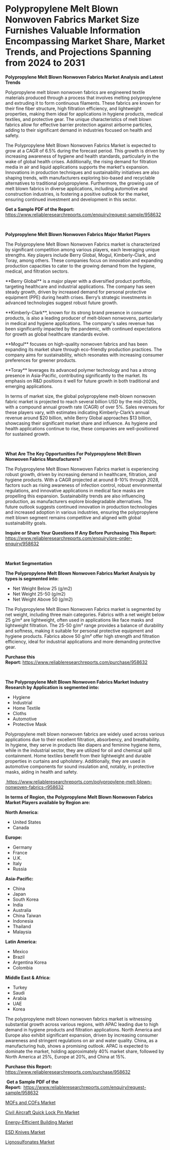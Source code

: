 <p><h1>Polypropylene Melt Blown Nonwoven Fabrics Market Size Furnishes Valuable Information Encompassing Market Share, Market Trends, and Projections Spanning from 2024 to 2031</h1></p><p><strong>Polypropylene Melt Blown Nonwoven Fabrics Market Analysis and Latest Trends</strong></p>
<p><p>Polypropylene melt blown nonwoven fabrics are engineered textile materials produced through a process that involves melting polypropylene and extruding it to form continuous filaments. These fabrics are known for their fine fiber structure, high filtration efficiency, and lightweight properties, making them ideal for applications in hygiene products, medical textiles, and protective gear. The unique characteristics of melt blown fabrics allow for effective barrier protection against airborne particles, adding to their significant demand in industries focused on health and safety.</p><p>The Polypropylene Melt Blown Nonwoven Fabrics Market is expected to grow at a CAGR of 6.5% during the forecast period. This growth is driven by increasing awareness of hygiene and health standards, particularly in the wake of global health crises. Additionally, the rising demand for filtration media in air and liquid applications supports the market's expansion. Innovations in production techniques and sustainability initiatives are also shaping trends, with manufacturers exploring bio-based and recyclable alternatives to traditional polypropylene. Furthermore, the growing use of melt blown fabrics in diverse applications, including automotive and construction industries, is fostering a positive outlook for the market, ensuring continued investment and development in this sector.</p></p>
<p><strong>Get a Sample PDF of the Report:&nbsp;</strong> <a href="https://www.reliableresearchreports.com/enquiry/request-sample/958632">https://www.reliableresearchreports.com/enquiry/request-sample/958632</a></p>
<p>&nbsp;</p>
<p><strong>Polypropylene Melt Blown Nonwoven Fabrics Major Market Players</strong></p>
<p><p>The Polypropylene Melt Blown Nonwoven Fabrics market is characterized by significant competition among various players, each leveraging unique strengths. Key players include Berry Global, Mogul, Kimberly-Clark, and Toray, among others. These companies focus on innovation and expanding production capacities to cater to the growing demand from the hygiene, medical, and filtration sectors.</p><p>**Berry Global** is a major player with a diversified product portfolio, targeting healthcare and industrial applications. The company has seen steady growth, driven by increased demand for personal protective equipment (PPE) during health crises. Berry’s strategic investments in advanced technologies suggest robust future growth.</p><p>**Kimberly-Clark**, known for its strong brand presence in consumer products, is also a leading producer of melt-blown nonwovens, particularly in medical and hygiene applications. The company's sales revenue has been significantly impacted by the pandemic, with continued expectations for growth as global healthcare standards evolve.</p><p>**Mogul** focuses on high-quality nonwoven fabrics and has been expanding its market share through eco-friendly production practices. The company aims for sustainability, which resonates with increasing consumer preferences for greener products.</p><p>**Toray** leverages its advanced polymer technology and has a strong presence in Asia-Pacific, contributing significantly to the market. Its emphasis on R&D positions it well for future growth in both traditional and emerging applications.</p><p>In terms of market size, the global polypropylene melt-blown nonwoven fabric market is projected to reach several billion USD by the mid-2020s, with a compound annual growth rate (CAGR) of over 5%. Sales revenues for these players vary, with estimates indicating Kimberly-Clark’s annual revenue around $20 billion, while Berry Global approaches $13 billion, showcasing their significant market share and influence. As hygiene and health applications continue to rise, these companies are well-positioned for sustained growth.</p></p>
<p>&nbsp;</p>
<p><strong>What Are The Key Opportunities For Polypropylene Melt Blown Nonwoven Fabrics Manufacturers?</strong></p>
<p><p>The Polypropylene Melt Blown Nonwoven Fabrics market is experiencing robust growth, driven by increasing demand in healthcare, filtration, and hygiene products. With a CAGR projected at around 8-10% through 2028, factors such as rising awareness of infection control, robust environmental regulations, and innovative applications in medical face masks are propelling this expansion. Sustainability trends are also influencing production, as manufacturers explore biodegradable alternatives. The future outlook suggests continued innovation in production technologies and increased adoption in various industries, ensuring the polypropylene melt blown segment remains competitive and aligned with global sustainability goals.</p></p>
<p><strong>Inquire or Share Your Questions If Any Before Purchasing This Report:</strong> <a href="https://www.reliableresearchreports.com/enquiry/pre-order-enquiry/958632">https://www.reliableresearchreports.com/enquiry/pre-order-enquiry/958632</a></p>
<p>&nbsp;</p>
<p><strong>Market Segmentation</strong></p>
<p><strong>The Polypropylene Melt Blown Nonwoven Fabrics Market Analysis by types is segmented into:</strong></p>
<p><ul><li>Net Weight Below 25 (g/m2)</li><li>Net Weight 25-50 (g/m2)</li><li>Net Weight Above 50 (g/m2)</li></ul></p>
<p><p>The Polypropylene Melt Blown Nonwoven Fabrics market is segmented by net weight, including three main categories. Fabrics with a net weight below 25 g/m² are lightweight, often used in applications like face masks and lightweight filtration. The 25-50 g/m² range provides a balance of durability and softness, making it suitable for personal protective equipment and hygiene products. Fabrics above 50 g/m² offer high strength and filtration efficiency, ideal for industrial applications and more demanding protective gear.</p></p>
<p><strong>Purchase this Report:&nbsp;</strong><a href="https://www.reliableresearchreports.com/purchase/958632">https://www.reliableresearchreports.com/purchase/958632</a></p>
<p>&nbsp;</p>
<p><strong>The Polypropylene Melt Blown Nonwoven Fabrics Market Industry Research by Application is segmented into:</strong></p>
<p><ul><li>Hygiene</li><li>Industrial</li><li>Home Textile</li><li>Cloths</li><li>Automotive</li><li>Protective Mask</li></ul></p>
<p><p>Polypropylene melt blown nonwoven fabrics are widely used across various applications due to their excellent filtration, absorbency, and breathability. In hygiene, they serve in products like diapers and feminine hygiene items, while in the industrial sector, they are utilized for oil and chemical spill containment. Home textiles benefit from their lightweight and durable properties in curtains and upholstery. Additionally, they are used in automotive components for sound insulation and, notably, in protective masks, aiding in health and safety.</p></p>
<p><a href="https://www.reliableresearchreports.com/polypropylene-melt-blown-nonwoven-fabrics-r958632">&nbsp;https://www.reliableresearchreports.com/polypropylene-melt-blown-nonwoven-fabrics-r958632</a></p>
<p><strong>In terms of Region, the Polypropylene Melt Blown Nonwoven Fabrics Market Players available by Region are:</strong></p>
<p>
    <p> <strong> North America: </strong>
        <ul>
            <li>United States</li>
            <li>Canada</li>
        </ul>
        </p> 
    <p> <strong> Europe: </strong>
        <ul>
            <li>Germany</li>
            <li>France</li>
            <li>U.K.</li>
            <li>Italy</li>
            <li>Russia</li>
        </ul>
        </p> 
    <p> <strong> Asia-Pacific: </strong>
        <ul>
            <li>China</li>
            <li>Japan</li>
            <li>South Korea</li>
            <li>India</li>
            <li>Australia</li>
            <li>China Taiwan</li>
            <li>Indonesia</li>
            <li>Thailand</li>
            <li>Malaysia</li>
        </ul>
        </p> 
    <p> <strong> Latin America: </strong>
        <ul>
            <li>Mexico</li>
            <li>Brazil</li>
            <li>Argentina Korea</li>
            <li>Colombia</li>
        </ul>
        </p> 
    <p> <strong> Middle East & Africa: </strong>
        <ul>
            <li>Turkey</li>
            <li>Saudi</li>
            <li>Arabia</li>
            <li>UAE</li>
            <li>Korea</li>
        </ul>
    </p>
    </p>
<p><p>The polypropylene melt blown nonwoven fabrics market is witnessing substantial growth across various regions, with APAC leading due to high demand in hygiene products and filtration applications. North America and Europe also exhibit significant expansion, driven by increasing consumer awareness and stringent regulations on air and water quality. China, as a manufacturing hub, shows a promising outlook. APAC is expected to dominate the market, holding approximately 40% market share, followed by North America at 25%, Europe at 20%, and China at 15%.</p></p>
<p><strong>Purchase this Report: </strong><a href="https://www.reliableresearchreports.com/purchase/958632">https://www.reliableresearchreports.com/purchase/958632</a></p>
<p>&nbsp;<strong>Get a Sample PDF of the Report:&nbsp;&nbsp;</strong><a href="https://www.reliableresearchreports.com/enquiry/request-sample/958632">https://www.reliableresearchreports.com/enquiry/request-sample/958632</a></p>
<p><strong></strong></p>
<p><p><a href="https://www.linkedin.com/pulse/evaluating-global-mofs-cofs-market-trends-growth-opportunities-ydnpe?trackingId=cTq1vMEMSUG57hw5ZaERlw%3D%3D">MOFs and COFs Market</a></p><p><a href="https://issuu.com/reportprime-2/docs/civil-aircraft-quick-lock-pin-marke_702e60b947f9ac">Civil Aircraft Quick Lock Pin Market</a></p><p><a href="https://medium.com/@kaylagreenj1521/the-global-energy-efficient-building-market-identifies-drivers-restraints-opportunities-and-754ff18facc6">Energy-Efficient Building Market</a></p><p><a href="https://www.linkedin.com/pulse/how-regional-markets-adapting-esd-knives-market-innovations-dypue?trackingId=eZVbmJsXT7CCZih9b2fgyg%3D%3D">ESD Knives Market</a></p><p><a href="https://medium.com/@kaylagreenj1521/the-market-for-lignosulfonates-market-is-examined-in-this-report-along-with-the-factors-that-are-01aca837eedd">Lignosulfonates Market</a></p></p>